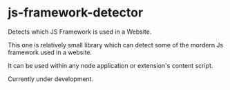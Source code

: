 # js-framework-detector
Detects which JS Framework is used in a Website.

This one is relatively small library which can detect some of the mordern Js framework used in a website.

It can be used within any node application or extension's content script.

Currently under development.
